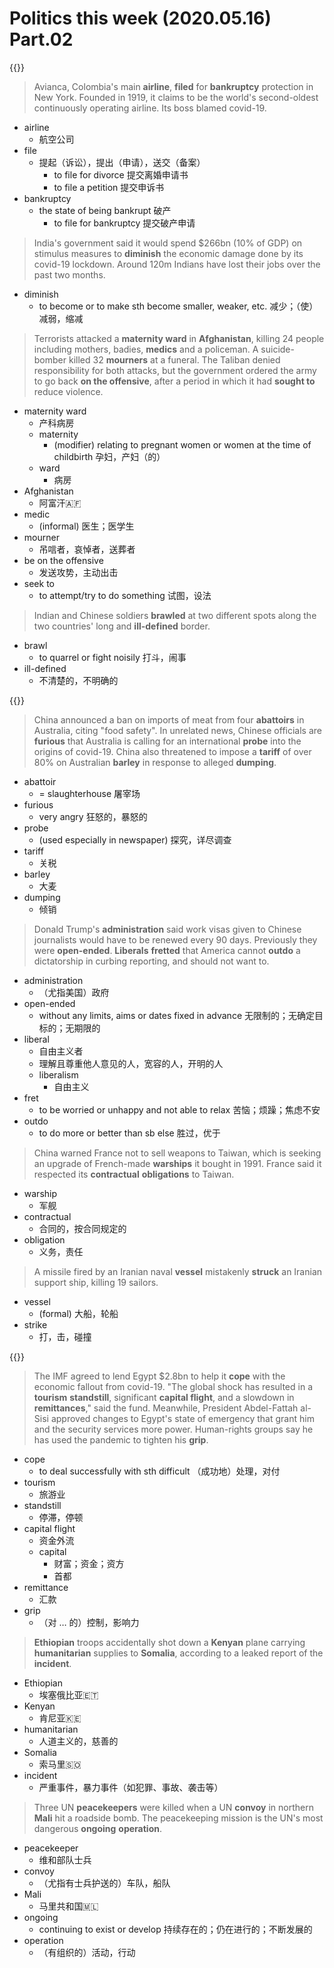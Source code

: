 # Politics this week (2020.05.16) Part.02


{{<music url="/economist/20200516/002 The world this week - Politics this week/3.mp3">}}

> Avianca, Colombia's main **airline**, **filed** for **bankruptcy** protection in New York. Founded in 1919, it claims to be the world's second-oldest continuously operating airline. Its boss blamed covid-19.

- airline
  - 航空公司
- file
  - 提起（诉讼），提出（申请），送交（备案）
    - to file for divorce 提交离婚申请书
    - to file a petition 提交申诉书
- bankruptcy
  - the state of being bankrupt 破产
    - to file for bankruptcy 提交破产申请

> India's government said it would spend $266bn (10% of GDP) on stimulus measures to **diminish** the economic damage done by its covid-19 lockdown. Around 120m Indians have lost their jobs over the past two months.

- diminish
  - to become or to make sth become smaller, weaker, etc. 减少；（使）减弱，缩减

> Terrorists attacked a **maternity ward** in **Afghanistan**, killing 24 people including mothers, badies, **medics** and a policeman. A suicide-bomber killed 32 **mourners** at a funeral. The Taliban denied responsibility for both attacks, but the government ordered the army to go back **on the offensive**, after a period in which it had **sought to** reduce violence.

- maternity ward
  - 产科病房
  - maternity
    - (modifier) relating to pregnant women or women at the time of childbirth 孕妇，产妇（的）
  - ward
    - 病房
- Afghanistan
  - 阿富汗🇦🇫
- medic
  - (informal) 医生；医学生
- mourner
  - 吊唁者，哀悼者，送葬者
- be on the offensive
  - 发送攻势，主动出击
- seek to
  - to attempt/try to do something 试图，设法

> Indian and Chinese soldiers **brawled** at two different spots along the two countries' long and **ill-defined** border.

- brawl
  - to quarrel or fight noisily 打斗，闹事
- ill-defined
  - 不清楚的，不明确的


{{<music url="/economist/20200516/002 The world this week - Politics this week/4.mp3">}}

> China announced a ban on imports of meat from four **abattoirs** in Australia, citing "food safety". In unrelated news, Chinese officials are **furious** that Australia is calling for an international **probe** into the origins of covid-19. China also threatened to impose a **tariff** of over 80% on Australian **barley** in response to alleged **dumping**.

- abattoir
  - = slaughterhouse 屠宰场
- furious
  - very angry 狂怒的，暴怒的
- probe
  - (used especially in newspaper) 探究，详尽调查
- tariff
  - 关税
- barley
  - 大麦
- dumping
  - 倾销

> Donald Trump's **administration** said work visas given to Chinese journalists would have to be renewed every 90 days. Previously they were **open-ended**. **Liberals** **fretted** that America cannot **outdo** a dictatorship in curbing reporting, and should not want to.

- administration
  - （尤指美国）政府
- open-ended
  - without any limits, aims or dates fixed in advance 无限制的；无确定目标的；无期限的
- liberal
  - 自由主义者
  - 理解且尊重他人意见的人，宽容的人，开明的人
  - liberalism
    - 自由主义
- fret
  -  to be worried or unhappy and not able to relax 苦恼；烦躁；焦虑不安
-  outdo
   -  to do more or better than sb else 胜过，优于

> China warned France not to sell weapons to Taiwan, which is seeking an upgrade of French-made **warships** it bought in 1991. France said it respected its **contractual** **obligations** to Taiwan.

- warship
  - 军舰
- contractual
  - 合同的，按合同规定的
- obligation
  - 义务，责任

> A missile fired by an Iranian naval **vessel** mistakenly **struck** an Iranian support ship, killing 19 sailors.

- vessel
  - (formal) 大船，轮船
- strike
  - 打，击，碰撞


{{<music url="/economist/20200516/002 The world this week - Politics this week/5.mp3">}}

> The IMF agreed to lend Egypt $2.8bn to help it **cope** with the economic fallout from covid-19. "The global shock has resulted in a **tourism** **standstill**, significant **capital flight**, and a slowdown in **remittances**," said the fund. Meanwhile, President Abdel-Fattah al-Sisi approved changes to Egypt's state of emergency that grant him and the security services more power. Human-rights groups say he has used the pandemic to tighten his **grip**.

- cope
  - to deal successfully with sth difficult （成功地）处理，对付
- tourism
  - 旅游业
- standstill
  - 停滞，停顿
- capital flight
  - 资金外流
  - capital
    - 财富；资金；资方
    - 首都
- remittance
  - 汇款
- grip
  - （对 … 的）控制，影响力

> **Ethiopian** troops accidentally shot down a **Kenyan** plane carrying **humanitarian** supplies to **Somalia**, according to a leaked report of the **incident**.

- Ethiopian
  - 埃塞俄比亚🇪🇹
- Kenyan
  - 肯尼亚🇰🇪
- humanitarian
  - 人道主义的，慈善的
- Somalia
  - 索马里🇸🇴
- incident
  - 严重事件，暴力事件（如犯罪、事故、袭击等）

> Three UN **peacekeepers** were killed when a UN **convoy** in northern **Mali** hit a roadside bomb. The peacekeeping mission is the UN's most dangerous **ongoing** **operation**.

- peacekeeper
  - 维和部队士兵
- convoy
  - （尤指有士兵护送的）车队，船队
- Mali
  - 马里共和国🇲🇱
- ongoing
  - continuing to exist or develop 持续存在的；仍在进行的；不断发展的
- operation
  - （有组织的）活动，行动
